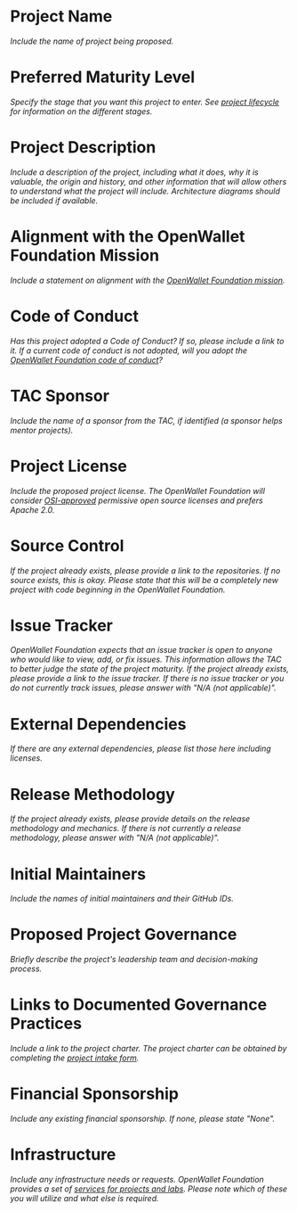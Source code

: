 # Project Name
_Include the name of project being proposed._

# Preferred Maturity Level
_Specify the stage that you want this project to enter. See [project lifecycle](https://tac.openwallet.foundation/governance/project-lifecycle/#stages) for information on the different stages._

# Project Description
_Include a description of the project, including what it does, why it is valuable, the origin and history, and other information that will allow others to understand what the project will include. Architecture diagrams should be included if available._

# Alignment with the OpenWallet Foundation Mission
_Include a statement on alignment with the [OpenWallet Foundation mission](https://tac.openwallet.foundation/governance/charter/)._

# Code of Conduct
_Has this project adopted a Code of Conduct? If so, please include a link to it. If a current code of conduct is not adopted, will you adopt the [OpenWallet Foundation code of conduct](https://tac.openwallet.foundation/governance/code-of-conduct/)?_

# TAC Sponsor
_Include the name of a sponsor from the TAC, if identified (a sponsor helps mentor projects)._

# Project License
_Include the proposed project license. The OpenWallet Foundation will consider [OSI-approved](https://opensource.org/licenses/) permissive open source licenses and prefers Apache 2.0._

# Source Control
_If the project already exists, please provide a link to the repositories. If no source exists, this is okay. Please state that this will be a completely new project with code beginning in the OpenWallet Foundation._

# Issue Tracker
_OpenWallet Foundation expects that an issue tracker is open to anyone who would like to view, add, or fix issues. This information allows the TAC to better judge the state of the project maturity. If the project already exists, please provide a link to the issue tracker. If there is no issue tracker or you do not currently track issues, please answer with "N/A (not applicable)"._

# External Dependencies
_If there are any external dependencies, please list those here including licenses._

# Release Methodology
_If the project already exists, please provide details on the release methodology and mechanics. If there is not currently a release methodology, please answer with "N/A (not applicable)"._

# Initial Maintainers
_Include the names of initial maintainers and their GitHub IDs._

# Proposed Project Governance
_Briefly describe the project's leadership team and decision-making process._

# Links to Documented Governance Practices
_Include a link to the project charter. The project charter can be obtained by completing the [project intake form](https://docs.google.com/forms/d/e/1FAIpQLSeO1bDGHUP-ZpCo1uynm94YOxZlek6RhCH7o3FnX1lZSXXfSQ/viewform?fbzx=4351560609072672295)._

# Financial Sponsorship
_Include any existing financial sponsorship. If none, please state "None"._

# Infrastructure
_Include any infrastructure needs or requests. OpenWallet Foundation provides a set of [services for projects and labs](https://tac.openwallet.foundation/project-and-lab-services/). Please note which of these you will utilize and what else is required._
